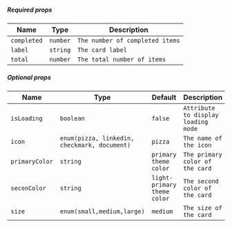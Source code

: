 ##### Required props

| Name         | Type     | Description                     |
| ------------ | -------- | ------------------------------- |
| `completed`  | `number` | `The number of completed items` |
| `label`      | `string` | `The card label`                |
| `total`      | `number` | `The total number of items`     |

##### Optional props

| Name            | Type                                         | Default                     | Description                         |
| --------------  | -------------------------------------------- | --------------------------- | ----------------------------------- |
| `isLoading`     | `boolean`                                    | `false`                     | `Attribute to display loading mode` |
| `icon`          | `enum(pizza, linkedin, checkmark, document)` | `pizza`                     | `The name of the icon`              |
| `primaryColor`  | `string`                                     | `primary theme color`       | `The primary color of the card`     |
| `seconColor`    | `string`                                     | `light-primary theme color` | `The second color of the card`      |
| `size`          | `enum(small,medium,large)`                   | `medium`                    | `The size of the card`              |